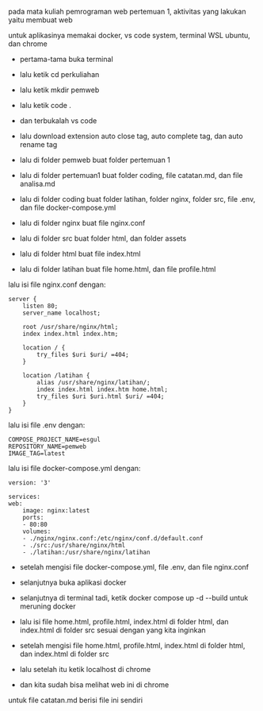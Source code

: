 pada mata kuliah pemrograman web pertemuan 1, aktivitas yang lakukan yaitu membuat web

untuk aplikasinya memakai docker, vs code system, terminal WSL ubuntu, dan chrome

- pertama-tama buka terminal

- lalu ketik cd perkuliahan

- lalu ketik mkdir pemweb

- lalu ketik code .

- dan terbukalah vs code

- lalu download extension auto close tag, auto complete tag, dan auto rename tag

- lalu di folder pemweb buat folder pertemuan 1

- lalu di folder pertemuan1 buat folder coding, file catatan.md, dan file analisa.md

- lalu di folder coding buat folder latihan, folder nginx, folder src, file .env, dan file docker-compose.yml

- lalu di folder nginx buat file nginx.conf

- lalu di folder src buat folder html, dan folder assets

- lalu di folder html buat file index.html

- lalu di folder latihan buat file home.html, dan file profile.html

lalu isi file nginx.conf dengan:

    server {
        listen 80;
        server_name localhost;

        root /usr/share/nginx/html;
        index index.html index.htm;

        location / {
            try_files $uri $uri/ =404;
        }

        location /latihan {
            alias /usr/share/nginx/latihan/;
            index index.html index.htm home.html;
            try_files $uri $uri.html $uri/ =404;
        }
    }

lalu isi file .env dengan:

    COMPOSE_PROJECT_NAME=esgul
    REPOSITORY_NAME=pemweb
    IMAGE_TAG=latest

lalu isi file docker-compose.yml dengan:

    version: '3'

    services: 
    web:
        image: nginx:latest
        ports:
        - 80:80
        volumes:
        - ./nginx/nginx.conf:/etc/nginx/conf.d/default.conf
        - ./src:/usr/share/nginx/html
        - ./latihan:/usr/share/nginx/latihan

- setelah mengisi file docker-compose.yml, file .env, dan file nginx.conf 

- selanjutnya buka aplikasi docker

- selanjutnya di terminal tadi, ketik docker compose up -d --build untuk meruning docker

- lalu isi file home.html, profile.html, index.html di folder html, dan index.html di folder src sesuai dengan yang kita inginkan

- setelah mengisi file home.html, profile.html, index.html di folder html, dan index.html di folder src

- lalu setelah itu ketik localhost di chrome

- dan kita sudah bisa melihat web ini di chrome

untuk file catatan.md berisi file ini sendiri 